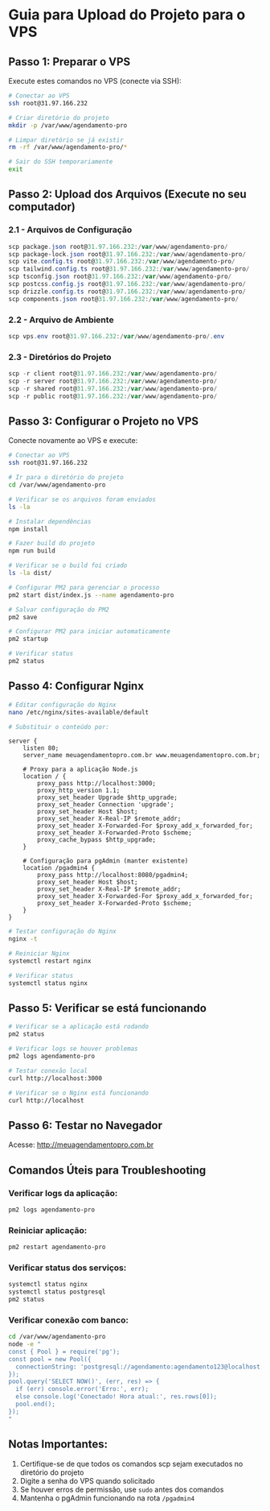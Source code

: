 # Guia para Upload do Projeto para o VPS

## Passo 1: Preparar o VPS
Execute estes comandos no VPS (conecte via SSH):

```bash
# Conectar ao VPS
ssh root@31.97.166.232

# Criar diretório do projeto
mkdir -p /var/www/agendamento-pro

# Limpar diretório se já existir
rm -rf /var/www/agendamento-pro/*

# Sair do SSH temporariamente
exit
```

## Passo 2: Upload dos Arquivos (Execute no seu computador)

### 2.1 - Arquivos de Configuração
```powershell
scp package.json root@31.97.166.232:/var/www/agendamento-pro/
scp package-lock.json root@31.97.166.232:/var/www/agendamento-pro/
scp vite.config.ts root@31.97.166.232:/var/www/agendamento-pro/
scp tailwind.config.ts root@31.97.166.232:/var/www/agendamento-pro/
scp tsconfig.json root@31.97.166.232:/var/www/agendamento-pro/
scp postcss.config.js root@31.97.166.232:/var/www/agendamento-pro/
scp drizzle.config.ts root@31.97.166.232:/var/www/agendamento-pro/
scp components.json root@31.97.166.232:/var/www/agendamento-pro/
```

### 2.2 - Arquivo de Ambiente
```powershell
scp vps.env root@31.97.166.232:/var/www/agendamento-pro/.env
```

### 2.3 - Diretórios do Projeto
```powershell
scp -r client root@31.97.166.232:/var/www/agendamento-pro/
scp -r server root@31.97.166.232:/var/www/agendamento-pro/
scp -r shared root@31.97.166.232:/var/www/agendamento-pro/
scp -r public root@31.97.166.232:/var/www/agendamento-pro/
```

## Passo 3: Configurar o Projeto no VPS
Conecte novamente ao VPS e execute:

```bash
# Conectar ao VPS
ssh root@31.97.166.232

# Ir para o diretório do projeto
cd /var/www/agendamento-pro

# Verificar se os arquivos foram enviados
ls -la

# Instalar dependências
npm install

# Fazer build do projeto
npm run build

# Verificar se o build foi criado
ls -la dist/

# Configurar PM2 para gerenciar o processo
pm2 start dist/index.js --name agendamento-pro

# Salvar configuração do PM2
pm2 save

# Configurar PM2 para iniciar automaticamente
pm2 startup

# Verificar status
pm2 status
```

## Passo 4: Configurar Nginx
```bash
# Editar configuração do Nginx
nano /etc/nginx/sites-available/default

# Substituir o conteúdo por:
```

```nginx
server {
    listen 80;
    server_name meuagendamentopro.com.br www.meuagendamentopro.com.br;

    # Proxy para a aplicação Node.js
    location / {
        proxy_pass http://localhost:3000;
        proxy_http_version 1.1;
        proxy_set_header Upgrade $http_upgrade;
        proxy_set_header Connection 'upgrade';
        proxy_set_header Host $host;
        proxy_set_header X-Real-IP $remote_addr;
        proxy_set_header X-Forwarded-For $proxy_add_x_forwarded_for;
        proxy_set_header X-Forwarded-Proto $scheme;
        proxy_cache_bypass $http_upgrade;
    }

    # Configuração para pgAdmin (manter existente)
    location /pgadmin4 {
        proxy_pass http://localhost:8080/pgadmin4;
        proxy_set_header Host $host;
        proxy_set_header X-Real-IP $remote_addr;
        proxy_set_header X-Forwarded-For $proxy_add_x_forwarded_for;
        proxy_set_header X-Forwarded-Proto $scheme;
    }
}
```

```bash
# Testar configuração do Nginx
nginx -t

# Reiniciar Nginx
systemctl restart nginx

# Verificar status
systemctl status nginx
```

## Passo 5: Verificar se está funcionando
```bash
# Verificar se a aplicação está rodando
pm2 status

# Verificar logs se houver problemas
pm2 logs agendamento-pro

# Testar conexão local
curl http://localhost:3000

# Verificar se o Nginx está funcionando
curl http://localhost
```

## Passo 6: Testar no Navegador
Acesse: http://meuagendamentopro.com.br

## Comandos Úteis para Troubleshooting

### Verificar logs da aplicação:
```bash
pm2 logs agendamento-pro
```

### Reiniciar aplicação:
```bash
pm2 restart agendamento-pro
```

### Verificar status dos serviços:
```bash
systemctl status nginx
systemctl status postgresql
pm2 status
```

### Verificar conexão com banco:
```bash
cd /var/www/agendamento-pro
node -e "
const { Pool } = require('pg');
const pool = new Pool({
  connectionString: 'postgresql://agendamento:agendamento123@localhost:5432/agendamento_pro'
});
pool.query('SELECT NOW()', (err, res) => {
  if (err) console.error('Erro:', err);
  else console.log('Conectado! Hora atual:', res.rows[0]);
  pool.end();
});
"
```

## Notas Importantes:
1. Certifique-se de que todos os comandos scp sejam executados no diretório do projeto
2. Digite a senha do VPS quando solicitado
3. Se houver erros de permissão, use `sudo` antes dos comandos
4. Mantenha o pgAdmin funcionando na rota `/pgadmin4` 